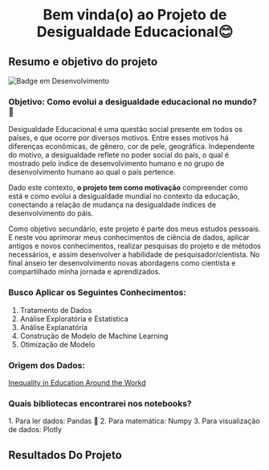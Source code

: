 <h1 align="center"> Bem vinda(o) ao Projeto de Desigualdade Educacional😊 </h1>

## Resumo e objetivo do projeto

![Badge em Desenvolvimento](https://img.shields.io/static/v1?label=STATUS&message=DESENVOLVIMENTO&color=<COLOR>)

<h3 align ="left"> Objetivo: Como evolui a desigualdade educacional no mundo? 🤔</h2>

Desigualdade Educacional é uma questão social presente em todos os países, e que ocorre por diversos motivos. Entre esses motivos há diferenças econômicas, de gênero, cor de pele, geográfica. Independente do motivo, a desigualdade reflete no poder social do país, o qual é mostrado pelo índice de desenvolvimento humano e no grupo de desenvolvimento humano ao qual o país pertence.

Dado este contexto, **o projeto tem como motivação** compreender como está e como evolui a desigualdade mundial no contexto da educação, conectando a relação de mudança na desigualdade índices de desenvolvimento do páis.

Como objetivo secundário, este projeto é parte dos meus estudos pessoais. E neste vou aprimorar meus conhecimentos de ciência de dados, aplicar antigos e novos conhecimentos, realizar pesquisas do projeto e de métodos necessários, e assim desenvolver a habilidade de pesquisador/cientista. No final anseio ter desenvolvimento novas abordagens como cientista e compartilhado minha jornada e aprendizados. 

<h3 align ="left"> Busco Aplicar os Seguintes Conhecimentos:</h2>

1. Tratamento de Dados 
2. Análise Exploratória e Estatística 
3. Análise Explanatória
4. Construção de Modelo de Machine Learning
5. Otimização de Modelo

<h3 align ="left"> Origem dos Dados:</h2>

[Inequality in Education Around the Workd](https://www.kaggle.com/datasets/iamsouravbanerjee/inequality-in-education-around-the-world)

<h3 align ="left"> Quais bibliotecas encontrarei nos notebooks?</h2>
1. Para ler dados: Pandas 🐼
2. Para matemática: Numpy
3. Para visualização de dados: Plotly

## Resultados Do Projeto
